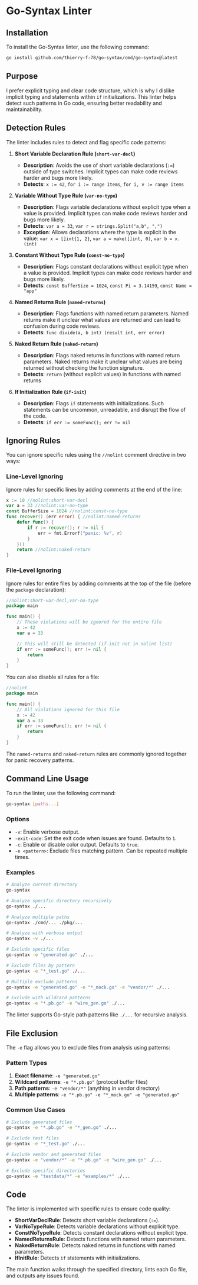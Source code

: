 # Go-Syntax Linter

## Installation

To install the Go-Syntax linter, use the following command:

```sh
go install github.com/thierry-f-78/go-syntax/cmd/go-syntax@latest
```

## Purpose

I prefer explicit typing and clear code structure, which is why I
dislike implicit typing and statements within `if` initializations. This
linter helps detect such patterns in Go code, ensuring better
readability and maintainability.

## Detection Rules

The linter includes rules to detect and flag specific code patterns:

1. **Short Variable Declaration Rule (`short-var-decl`)**
   - **Description**: Avoids the use of short variable declarations
     (`:=`) outside of type switches. Implicit types can make code
     reviews harder and bugs more likely.
   - **Detects**: `x := 42`, `for i := range items`, `for i, v := range items`

2. **Variable Without Type Rule (`var-no-type`)**
   - **Description**: Flags variable declarations without explicit type
     when a value is provided. Implicit types can make code reviews
     harder and bugs more likely.
   - **Detects**: `var a = 33`, `var r = strings.Split("a,b", ",")`
   - **Exception**: Allows declarations where the type is explicit in the value: `var x = []int{1, 2}`, `var a = make([]int, 0)`, `var b = x.(int)`

3. **Constant Without Type Rule (`const-no-type`)**
   - **Description**: Flags constant declarations without explicit type
     when a value is provided. Implicit types can make code reviews
     harder and bugs more likely.
   - **Detects**: `const BufferSize = 1024`, `const Pi = 3.14159`, `const Name = "app"`

4. **Named Returns Rule (`named-returns`)**
   - **Description**: Flags functions with named return parameters.
     Named returns make it unclear what values are returned and can
     lead to confusion during code reviews.
   - **Detects**: `func divide(a, b int) (result int, err error)`

5. **Naked Return Rule (`naked-return`)**
   - **Description**: Flags naked returns in functions with named return
     parameters. Naked returns make it unclear what values are being
     returned without checking the function signature.
   - **Detects**: `return` (without explicit values) in functions with named returns

6. **If Initialization Rule (`if-init`)**
   - **Description**: Flags `if` statements with initializations. Such
     statements can be uncommon, unreadable, and disrupt the flow of the
     code.
   - **Detects**: `if err := someFunc(); err != nil`

## Ignoring Rules

You can ignore specific rules using the `//nolint` comment directive in two ways:

### Line-Level Ignoring

Ignore rules for specific lines by adding comments at the end of the line:

```go
x := 10 //nolint:short-var-decl
var a = 33 //nolint:var-no-type
const BufferSize = 1024 //nolint:const-no-type
func recover() (err error) { //nolint:named-returns
    defer func() {
        if r := recover(); r != nil {
            err = fmt.Errorf("panic: %v", r)
        }
    }()
    return //nolint:naked-return
}
```

### File-Level Ignoring

Ignore rules for entire files by adding comments at the top of the file (before the `package` declaration):

```go
//nolint:short-var-decl,var-no-type
package main

func main() {
    // These violations will be ignored for the entire file
    x := 42
    var a = 33

    // This will still be detected (if-init not in nolint list)
    if err := someFunc(); err != nil {
        return
    }
}
```

You can also disable all rules for a file:

```go
//nolint
package main

func main() {
    // All violations ignored for this file
    x := 42
    var a = 33
    if err := someFunc(); err != nil {
        return
    }
}
```

The `named-returns` and `naked-return` rules are commonly ignored together for panic recovery patterns.

## Command Line Usage

To run the linter, use the following command:

```sh
go-syntax [paths...]
```

### Options

- `-v`: Enable verbose output.
- `-exit-code`: Set the exit code when issues are found. Defaults to `1`.
- `-c`: Enable or disable color output. Defaults to `true`.
- `-e <pattern>`: Exclude files matching pattern. Can be repeated multiple times.

### Examples

```sh
# Analyze current directory
go-syntax

# Analyze specific directory recursively
go-syntax ./...

# Analyze multiple paths
go-syntax ./cmd/... ./pkg/...

# Analyze with verbose output
go-syntax -v ./...

# Exclude specific files
go-syntax -e "generated.go" ./...

# Exclude files by pattern
go-syntax -e "*_test.go" ./...

# Multiple exclude patterns
go-syntax -e "generated.go" -e "*_mock.go" -e "vendor/*" ./...

# Exclude with wildcard patterns
go-syntax -e "*.pb.go" -e "wire_gen.go" ./...
```

The linter supports Go-style path patterns like `./...` for recursive analysis.

## File Exclusion

The `-e` flag allows you to exclude files from analysis using patterns:

### Pattern Types

1. **Exact filename**: `-e "generated.go"`
2. **Wildcard patterns**: `-e "*.pb.go"` (protocol buffer files)
3. **Path patterns**: `-e "vendor/*"` (anything in vendor directory)
4. **Multiple patterns**: `-e "*.pb.go" -e "*_mock.go" -e "generated.go"`

### Common Use Cases

```sh
# Exclude generated files
go-syntax -e "*.pb.go" -e "*_gen.go" ./...

# Exclude test files
go-syntax -e "*_test.go" ./...

# Exclude vendor and generated files
go-syntax -e "vendor/*" -e "*.pb.go" -e "wire_gen.go" ./...

# Exclude specific directories
go-syntax -e "testdata/*" -e "examples/*" ./...
```

## Code

The linter is implemented with specific rules to ensure code quality:

- **ShortVarDeclRule**: Detects short variable declarations (`:=`).
- **VarNoTypeRule**: Detects variable declarations without explicit type.
- **ConstNoTypeRule**: Detects constant declarations without explicit type.
- **NamedReturnsRule**: Detects functions with named return parameters.
- **NakedReturnRule**: Detects naked returns in functions with named parameters.
- **IfInitRule**: Detects `if` statements with initializations.

The main function walks through the specified directory, lints each Go
file, and outputs any issues found.
